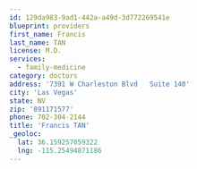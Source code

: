 ```yaml
---
id: 129da983-9ad1-442a-a49d-3d772269541e
blueprint: providers
first_name: Francis
last_name: TAN
license: M.D.
services:
  - family-medicine
category: doctors
address: '7391 W Charleston Blvd   Suite 140'
city: 'Las Vegas'
state: NV
zip: '891171577'
phone: 702-304-2144
title: 'Francis TAN'
_geoloc:
  lat: 36.159257059322
  lng: -115.25494871186
---
```

